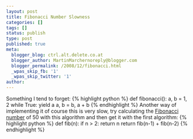 ```yaml
---
layout: post
title: Fibonacci Number Slowness
categories: []
tags: []
status: publish
type: post
published: true
meta:
  blogger_blog: ctrl.alt.delete.co.at
  blogger_author: MartinMarchernoreply@blogger.com
  blogger_permalink: /2008/12/fibonacci.html
  _wpas_skip_fb: '1'
  _wpas_skip_twitter: '1'
author: 
---
```

Something I tend to forget:
{% highlight python %}
def fibonacci():
    a, b = 1, 2
    while True:
        yield a
        a, b = b, a + b
{% endhighlight %}
Another way of implementing it of course this is very slow, try calculating the
[Fibonacci number](http://en.wikipedia.org/wiki/Fibonacci_number) of 50 with
this algorithm and then get it with the first algorithm:
{% highlight python %}
def fib(n):
    if n > 2:
        return n
    return fib(n-1) + fib(n-2)
{% endhighlight %}
